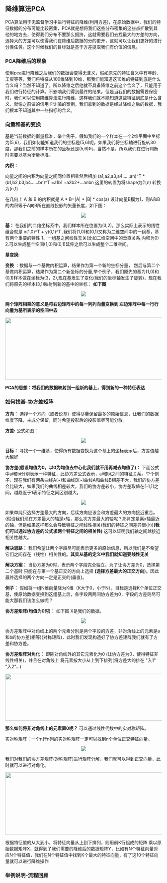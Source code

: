 ## 降维算法PCA

PCA算法用于无监督学习中进行特征的降维(利用方差)，在原始数据中，我们的特征数据的分布可能比较密集，PCA就是想将我们这些分布密集的这些点扩散到其他的地方去，使得我们分布不要那么拥挤，这就需要我们去找最大的方差的方向，选择大的方差可以使得我们在降维后数据的分的更开，这就可以让我们更好的进行分类任务。这个时候我们的目标就是基于方差提取我们有价值的信息。

### PCA降维后的现象

使用pca进行降维之后我们的数据会变得无含义，假如原先的特征含义中有年龄、工资等等，我们将特征从100维降到10维，那我们能知道这10维的特征到底是什么含义吗？当然不知道了。所以降维之后他就不具备降维之前这个含义了，只能用于我们进行特征的计算。不影响我们得到最终的结果。但是当我们的数据需要保密时，我们可以使用降维算法进行降维，这样我们就不能知道这些特征到底是什么含义，就像之前做的信用卡诈骗的案例，我们拿到的数据是经过降维之后的数据，我们根本不知道其中一些指标的含义。

### 向量和基的变换

基是当前数据的衡量标准，举个例子，假如我们的一个样本在一个2维平面中坐标为(5,6)，我们如何能知道我们的坐标是(5,6)呢，如果我们将坐标轴进行旋转30度，那我们之前的样本所在的坐标还是(5,6)吗，当然不是，所以我们在进行判断时需要以基为衡量标准。

__内积：__

向量之间的内积为向量之间同位置相乘然后相加 (a1,a2,a3,a4......an)^T  *  (b1,b2,b3,b4......bn)^T =a1b1 +a2b2+...anbn  这里的转置为将shape为(1,n) 转换为(n,1)
    
在几何上 A 和 B 的内积就是 A * B=|A| * |B| * cos(a)    设计向量B模为1，则A和B的内积等于A向B所在直线投影的矢量长度，如下图：

<div align=center><img src="https://raw.githubusercontent.com/OneStepAndTwoSteps/data_mining_analysis/master/static/%E9%99%8D%E7%BB%B4PCA/1.png"/></div>


__基：__ 在我们的二维坐标系中，我们样本所在位置为(3,2)，那么实际上表示的线性组合就是 x(1,0)^T + y(0,1)^T ,我们将(1,0)和(0,1)又称为二维空间中的一组基，基有两个重要的特性 1、一组基之间线性无关(比如二维空间中的垂直关系,内积为0) 2.可以生成整个空间(1,0)和(0,1)延伸之后可以生成整个二维空间。

__基变换:__

__变换__ ：数据与一个基做内积运算，结果作为第一个新的坐标分量， 然后与第二个基做内积运算，结果作为第二个新坐标的分量,举个例子，我们原先的基为(1,0)和(0,1)样本做在坐标为(3，2),现在基发生了变化(我们的坐标轴发生了旋转)，现在我们将原先的样本(3,1)映射到新的基中的坐标： __如下图__

<div align=center><img src="https://raw.githubusercontent.com/OneStepAndTwoSteps/data_mining_analysis/master/static/%E9%99%8D%E7%BB%B4PCA/2.png"/></div>

__两个矩阵相乘的意义是将右边矩阵中的每一列列向量变换到 左边矩阵中每一行行向量为基所表示的空间中去__

<div align=center><img width="600" height="200" src="https://raw.githubusercontent.com/OneStepAndTwoSteps/data_mining_analysis/master/static/%E9%99%8D%E7%BB%B4PCA/3.png"/></div>


__PCA的思想：将我们的数据映射到一组新的基上，得到新的一种特征表达__


### 如何找基-协方差矩阵

__方向：__ 选择一个方向（或者说基）使得尽量保留最多的原始信息，让我们的数据维度下降，主成分保留，同时希望投影后的投影值尽可能分散。

__方差:__ 公式如图：

<div align=center><img src="https://raw.githubusercontent.com/OneStepAndTwoSteps/data_mining_analysis/master/static/%E9%99%8D%E7%BB%B4PCA/4.png"/></div>


__目标：__ 寻找一个一维基，使得所有数据变换为这个基上的坐标表示后，方差值越大越好

__协方差(假设均值为0，以0为均值去中心化我们就不用再减去均值了)：__ 下面公式中ai和bi分别表示一种特征，此协方差公式表示，ai和bi之间的特征关系。举个例子，现在我们有两条曲线A(~)和曲线B(~)曲线A和曲线B相差不大，我们的协方差会比较大，如果我们的曲线相差较大，我们的协方差较小，协方差取值在[-1,1]之间，越趋近于1表示特征之间区别越大。

<div align=center><img src="https://raw.githubusercontent.com/OneStepAndTwoSteps/data_mining_analysis/master/static/%E9%99%8D%E7%BB%B4PCA/5.png"/></div>


如果单纯只选择方差最大的方向，后续方向应该会和方差最大的方向接近重合。(假设我们现在方差最大的轴是x轴，那么次方差最大的轴呢？那肯定是离x轴最近的轴，但是如果这样那么会导致特征之间线性相关(我们的特征之间差异很小))__(我们可以通过协方差的公式求两个特征之间的相关性)__ 这可以证明我们轴之间越接近相关性越大。

__解决思路：__ 我们希望让两个字段尽可能表示更多的原始信息，所以我们是不希望它们之间存在（线性）相关性的。__其实从基的定义中我们就知道要线性无关__

__解决方案：__ 当协方差为0时，表示两个字段完全独立。为了让协方差为0，选择第二个基时 只能在与第一个基正交的方向上选择 __(选择方差最大的正交方向)__。因此最终选择的两个方向一定是正交的(垂直)。

__例子：__ 假如将一组N维向量降为K维（K大于0，小于N），目标是选择K个单位正交基，使原始数据变换到这组基上后，各字段两两间协方差为0，字段的方差则尽可能大那我们该怎么做呢？

__协方差矩阵(均值为0时)：__ 如下图 X是我们的数据。 

<div align=center><img src="https://raw.githubusercontent.com/OneStepAndTwoSteps/data_mining_analysis/master/static/%E9%99%8D%E7%BB%B4PCA/6.png"/></div>



协方差矩阵中对角线上的两个元素分别是两个字段的方差，非对角线上的元素是a和b的协方差(相等)(对称矩阵)，此时我们发现构造好了协方差矩阵我们就有了方差和协方差。


__协方差矩阵对角化：__ 即除对角线外的其它元素化为0 (让协方差为0，使得特征非线性相关)，并且在对角线上 将元素按大小从上到下排列(将方差大的排在 "入1" "入2"...)

<div align=center><img width="600" height="150" src="https://raw.githubusercontent.com/OneStepAndTwoSteps/data_mining_analysis/master/static/%E9%99%8D%E7%BB%B4PCA/7.png"/></div>


__那么如何将非对角线上的元素置0呢？__ 可以通过线性代数中的实对称矩阵。

实对称矩阵：一个n行n列的实对称矩阵一定可以找到n个单位正交特征向量。

<div align=center><img src="https://raw.githubusercontent.com/OneStepAndTwoSteps/data_mining_analysis/master/static/%E9%99%8D%E7%BB%B4PCA/8.png"/></div>

我们对我们的协方差矩阵(对称矩阵)进行矩阵分解，我们就可以得到正交向量，此时就可以进行对角化。

<div align=center><img width="600" height="200" src="https://raw.githubusercontent.com/OneStepAndTwoSteps/data_mining_analysis/master/static/%E9%99%8D%E7%BB%B4PCA/9.png"/></div>


根据特征值的从大到小，将特征向量从上到下排列，则用前K行组成的矩阵 乘以原始数据矩阵X，就得到了我们需要的降维后的数据矩阵Y，比如有N个特征向量对应N个特征值，我们在N个特征值中找到K个最大的特征向量，有了这10个特征向量就可以进行降维操作



### 举例说明-流程回顾













